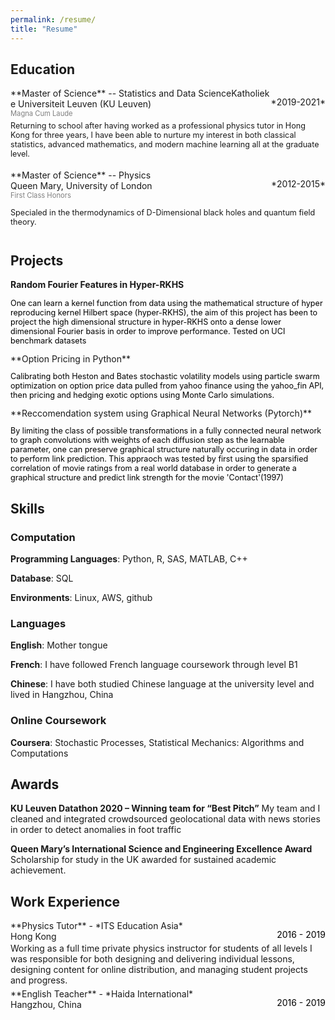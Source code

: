```yaml
---
permalink: /resume/
title: "Resume"
---
```


## Education
<div>
<p style = "float:left; margin:0" align = "left" markdown = '1'> **Master of Science** -- Statistics and Data Science</p> 
<p style = "float: right" align="right" markdown = '1'>*2019-2021*</p>
<p style = "margin:0;margin-top:1%">Katholieke Universiteit Leuven (KU Leuven)</p>
<p style = "color:grey; font-size:80%;margin:0;margin-bottom:1%">Magna Cum Laude</p>
</div>
<p style = "font-size: 90%;margin-top:0" markdown = '1'> Returning to school after having worked as a professional physics tutor in Hong Kong for three years, I have been able to nurture my interest in both classical statistics, advanced mathematics, and modern machine learning all at the graduate level.</p>
<div style="clear: both;"></div>

<div>
<p style = "float: left; margin:0" align = "left" markdown = '1'> **Master of Science** -- Physics</p>
<p style = "float: right" align = "right" markdown = '1'> *2012-2015* </p>
<p style = "margin:0;margin-top:1%"> <br> Queen Mary, University of London</p>
<p style = "color:grey; font-size:80%;margin:0;margin-bottom:1%">First Class Honors</p>
</div>
<p style = "font-size: 90%;" markdown = '1'> Specialed in the thermodynamics of D-Dimensional black holes and quantum field theory.</p>
<div style = "clear: both;"></div>

## Projects
**Random Fourier Features in Hyper-RKHS**
<p style = "margin-top:0;font-size:90%;color:black;"> One can learn a kernel function from data using the mathematical structure of hyper
reproducing kernel Hilbert space (hyper-RKHS), the aim of this project has been to
project the high dimensional structure in hyper-RKHS onto a dense lower dimensional
Fourier basis in order to improve performance. Tested on UCI benchmark datasets</p>
**Option Pricing in Python**
<p style = "font-size:90%;color:black;"> Calibrating both Heston and Bates stochastic volatility models using particle swarm
optimization on option price data pulled from yahoo finance using the yahoo_fin API,
then pricing and hedging exotic options using Monte Carlo simulations.</p>
**Reccomendation system using Graphical Neural Networks (Pytorch)**
<p style = "font-size:90%;color:black;"> By limiting the class of possible transformations in a fully connected neural network to graph convolutions with weights of each diffusion step as the learnable parameter, one can preserve graphical structure naturally occuring in data in order to perform link prediction.  This appraoch was tested by first using the sparsified correlation of movie ratings from a real world database in order to generate a graphical structure and predict link strength for the movie 'Contact'(1997)</p>

## Skills
### Computation
**Programming Languages**: Python, R, SAS, MATLAB, C++

**Database**: SQL

**Environments**: Linux, AWS, github
### Languages
**English**: Mother tongue

**French**: I have followed French language coursework through level B1

**Chinese**: I have both studied Chinese language at the university level and lived in Hangzhou, China
### Online Coursework
**Coursera**: Stochastic Processes, Statistical Mechanics: Algorithms and Computations
## Awards
**KU Leuven Datathon 2020 – Winning team for “Best Pitch”**
My team and I cleaned and integrated crowdsourced geolocational data with news stories in order to detect anomalies in foot traffic

**Queen Mary’s International Science and Engineering Excellence Award**
Scholarship for study in the UK awarded for sustained academic achievement.
## Work Experience
<div>
<p style = "float:left;margin:0" markdown = '1'> **Physics Tutor** - *ITS Education Asia*</p>
<p style = "float:right;color:black;font-size:100%;margin-bottom:1%">2016 - 2019</p>
<p style = "margin:0;margin-top:1%"> <br> Hong Kong</p>
</div>
<div style = "clear: both;"></div>
Working as a full time private physics instructor for students of all levels I was
responsible for both designing and delivering individual lessons, designing content for
online distribution, and managing student projects and progress.
<div>
<p style = "float:left;margin:0;font-size:100%;" markdown = '1'> **English Teacher** - *Haida International*</p>
<p style = "float:right;color:black;font-size:100%;margin-bottom:1%">2016 - 2019</p>
<p style = "margin:0;margin-top:1%;"> <br> Hangzhou, China</p>
</div>
<div style = "clear: both;"></div>
